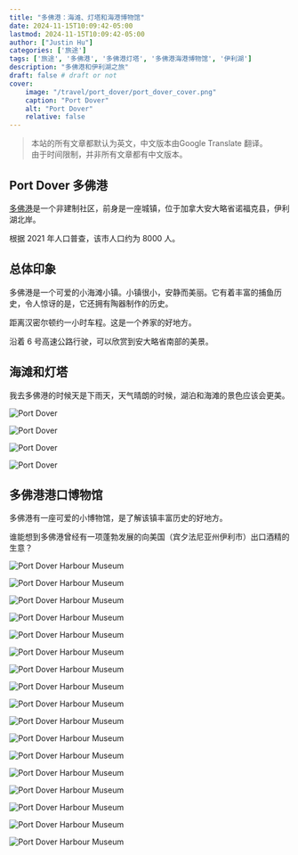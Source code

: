 ```yaml
---
title: "多佛港：海滩、灯塔和海港博物馆"
date: 2024-11-15T10:09:42-05:00
lastmod: 2024-11-15T10:09:42-05:00
author: ["Justin Hu"]
categories: ['旅途']
tags: ['旅途', '多佛港', '多佛港灯塔', '多佛港海港博物馆', '伊利湖']
description: "多佛港和伊利湖之旅"
draft: false # draft or not
cover:
    image: "/travel/port_dover/port_dover_cover.png"
    caption: "Port Dover"
    alt: "Port Dover"
    relative: false
---
```


> 本站的所有文章都默认为英文，中文版本由Google Translate 翻译。  
> 由于时间限制，并非所有文章都有中文版本。

## Port Dover 多佛港

[多佛港](https://en.wikipedia.org/wiki/Port_Dover)是一个非建制社区，前身是一座城镇，位于加拿大安大略省诺福克县，伊利湖北岸。

根据 2021 年人口普查，该市人口约为 8000 人。

## 总体印象

多佛港是一个可爱的小海滩小镇。小镇很小，安静而美丽。它有着丰富的捕鱼历史，令人惊讶的是，它还拥有陶器制作的历史。

距离汉密尔顿约一小时车程。这是一个养家的好地方。

沿着 6 号高速公路行驶，可以欣赏到安大略省南部的美景。

## 海滩和灯塔

我去多佛港的时候天是下雨天，天气晴朗的时候，湖泊和海滩的景色应该会更美。

![Port Dover](/travel/port_dover/port_dover_1.jpeg)

![Port Dover](/travel/port_dover/port_dover_2.jpeg)

![Port Dover](/travel/port_dover/port_dover_3.jpeg)

![Port Dover](/travel/port_dover/port_dover_4.jpeg)

## 多佛港港口博物馆

多佛港有一座可爱的小博物馆，是了解该镇丰富历史的好地方。

谁能想到多佛港曾经有一项蓬勃发展的向美国（宾夕法尼亚州伊利市）出口酒精的生意？

![Port Dover Harbour Museum](/travel/port_dover/port_dover_museum_1.jpeg)

![Port Dover Harbour Museum](/travel/port_dover/port_dover_museum_2.jpeg)

![Port Dover Harbour Museum](/travel/port_dover/port_dover_museum_3.jpeg)

![Port Dover Harbour Museum](/travel/port_dover/port_dover_museum_4.jpeg)

![Port Dover Harbour Museum](/travel/port_dover/port_dover_museum_5.jpeg)

![Port Dover Harbour Museum](/travel/port_dover/port_dover_museum_6.jpeg)

![Port Dover Harbour Museum](/travel/port_dover/port_dover_museum_7.jpeg)

![Port Dover Harbour Museum](/travel/port_dover/port_dover_museum_8.jpeg)

![Port Dover Harbour Museum](/travel/port_dover/port_dover_museum_9.jpeg)

![Port Dover Harbour Museum](/travel/port_dover/port_dover_museum_10.jpeg)

![Port Dover Harbour Museum](/travel/port_dover/port_dover_museum_11.jpeg)

![Port Dover Harbour Museum](/travel/port_dover/port_dover_museum_12.jpeg)

![Port Dover Harbour Museum](/travel/port_dover/port_dover_museum_13.jpeg)

![Port Dover Harbour Museum](/travel/port_dover/port_dover_museum_14.jpeg)

![Port Dover Harbour Museum](/travel/port_dover/port_dover_museum_15.jpeg)

![Port Dover Harbour Museum](/travel/port_dover/port_dover_museum_16.jpeg)

![Port Dover Harbour Museum](/travel/port_dover/port_dover_museum_17.jpeg)
